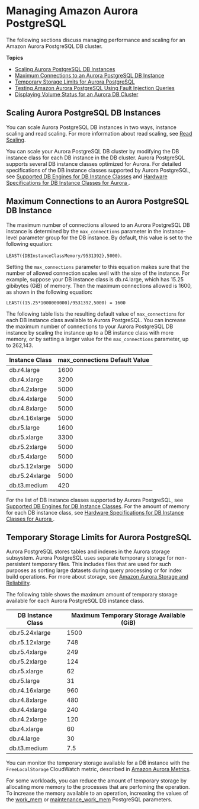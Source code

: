 # Managing Amazon Aurora PostgreSQL<a name="AuroraPostgreSQL.Managing"></a>

The following sections discuss managing performance and scaling for an Amazon Aurora PostgreSQL DB cluster\.

**Topics**
+ [Scaling Aurora PostgreSQL DB Instances](#AuroraPostgreSQL.Managing.Performance.InstanceScaling)
+ [Maximum Connections to an Aurora PostgreSQL DB Instance](#AuroraPostgreSQL.Managing.MaxConnections)
+ [Temporary Storage Limits for Aurora PostgreSQL](#AuroraPostgreSQL.Managing.TempStorage)
+ [Testing Amazon Aurora PostgreSQL Using Fault Injection Queries](AuroraPostgreSQL.Managing.FaultInjectionQueries.md)
+ [Displaying Volume Status for an Aurora DB Cluster](AuroraPostgreSQL.Managing.VolumeStatus.md)

## Scaling Aurora PostgreSQL DB Instances<a name="AuroraPostgreSQL.Managing.Performance.InstanceScaling"></a>

You can scale Aurora PostgreSQL DB instances in two ways, instance scaling and read scaling\. For more information about read scaling, see [Read Scaling](Aurora.Managing.Performance.md#Aurora.Managing.Performance.ReadScaling)\.

You can scale your Aurora PostgreSQL DB cluster by modifying the DB instance class for each DB instance in the DB cluster\. Aurora PostgreSQL supports several DB instance classes optimized for Aurora\. For detailed specifications of the DB instance classes supported by Aurora PostgreSQL, see [Supported DB Engines for DB Instance Classes](Concepts.DBInstanceClass.md#Concepts.DBInstanceClass.SupportAurora) and [Hardware Specifications for DB Instance Classes for Aurora ](Concepts.DBInstanceClass.md#Concepts.DBInstanceClass.Summary)\.

## Maximum Connections to an Aurora PostgreSQL DB Instance<a name="AuroraPostgreSQL.Managing.MaxConnections"></a>

The maximum number of connections allowed to an Aurora PostgreSQL DB instance is determined by the `max_connections` parameter in the instance\-level parameter group for the DB instance\. By default, this value is set to the following equation:

`LEAST({DBInstanceClassMemory/9531392},5000)`\.

Setting the `max_connections` parameter to this equation makes sure that the number of allowed connection scales well with the size of the instance\. For example, suppose your DB instance class is db\.r4\.large, which has 15\.25 gibibytes \(GiB\) of memory\. Then the maximum connections allowed is 1600, as shown in the following equation:

```
LEAST((15.25*1000000000)/9531392,5000) = 1600
```

The following table lists the resulting default value of `max_connections` for each DB instance class available to Aurora PostgreSQL\. You can increase the maximum number of connections to your Aurora PostgreSQL DB instance by scaling the instance up to a DB instance class with more memory, or by setting a larger value for the `max_connections` parameter, up to 262,143\.


| Instance Class | max\_connections Default Value | 
| --- | --- | 
| db\.r4\.large | 1600 | 
| db\.r4\.xlarge | 3200 | 
| db\.r4\.2xlarge | 5000 | 
| db\.r4\.4xlarge | 5000 | 
| db\.r4\.8xlarge | 5000 | 
| db\.r4\.16xlarge | 5000 | 
| db\.r5\.large | 1600 | 
| db\.r5\.xlarge | 3300 | 
| db\.r5\.2xlarge | 5000 | 
| db\.r5\.4xlarge | 5000 | 
| db\.r5\.12xlarge | 5000 | 
| db\.r5\.24xlarge | 5000 | 
| db\.t3\.medium | 420 | 

For the list of DB instance classes supported by Aurora PostgreSQL, see [Supported DB Engines for DB Instance Classes](Concepts.DBInstanceClass.md#Concepts.DBInstanceClass.SupportAurora)\. For the amount of memory for each DB instance class, see [Hardware Specifications for DB Instance Classes for Aurora ](Concepts.DBInstanceClass.md#Concepts.DBInstanceClass.Summary)\.

## Temporary Storage Limits for Aurora PostgreSQL<a name="AuroraPostgreSQL.Managing.TempStorage"></a>

Aurora PostgreSQL stores tables and indexes in the Aurora storage subsystem\. Aurora PostgreSQL uses separate temporary storage for non\-persistent temporary files\. This includes files that are used for such purposes as sorting large datasets during query processing or for index build operations\. For more about storage, see [Amazon Aurora Storage and Reliability](Aurora.Overview.StorageReliability.md)\. 

The following table shows the maximum amount of temporary storage available for each Aurora PostgreSQL DB instance class\.


| DB Instance Class | Maximum Temporary Storage Available \(GiB\) | 
| --- | --- | 
| db\.r5\.24xlarge | 1500  | 
| db\.r5\.12xlarge | 748 | 
| db\.r5\.4xlarge | 249 | 
| db\.r5\.2xlarge | 124 | 
| db\.r5\.xlarge | 62 | 
| db\.r5\.large | 31 | 
| db\.r4\.16xlarge | 960 | 
| db\.r4\.8xlarge | 480 | 
| db\.r4\.4xlarge | 240 | 
| db\.r4\.2xlarge | 120 | 
| db\.r4\.xlarge | 60 | 
| db\.r4\.large | 30 | 
| db\.t3\.medium | 7\.5 | 

You can monitor the temporary storage available for a DB instance with the `FreeLocalStorage` CloudWatch metric, described in [Amazon Aurora Metrics](Aurora.Monitoring.md#Aurora.AuroraMySQL.Monitoring.Metrics)\. 

For some workloads, you can reduce the amount of temporary storage by allocating more memory to the processes that are perfoming the operation\. To increase the memory available to an operation, increasing the values of the [work\_mem](https://www.postgresql.org/docs/current/runtime-config-resource.html#GUC-WORK-MEM) or [maintenance\_work\_mem](https://www.postgresql.org/docs/current/runtime-config-resource.html#GUC-MAINTENANCE-WORK-MEM) PostgreSQL parameters\.